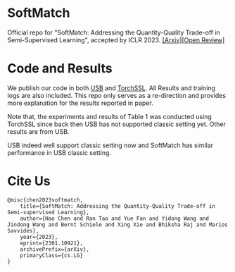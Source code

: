 
# SoftMatch

Official repo for "SoftMatch: Addressing the Quantity-Quality Trade-off in Semi-Supervised Learning", accepted by ICLR 2023. [[Arxiv]](https://arxiv.org/abs/2301.10921)[[Open Review]](https://openreview.net/forum?id=ymt1zQXBDiF&referrer=%5BAuthor%20Console%5D(%2Fgroup%3Fid%3DICLR.cc%2F2023%2FConference%2FAuthors%23your-submissions))


# Code and Results

We publish our code in both [USB](https://github.com/microsoft/Semi-supervised-learning) and [TorchSSL](https://github.com/TorchSSL/TorchSSL). All Results and training logs are also included. This repo only serves as a re-direction and provides more explanation for the results reported in paper.

Note that, the experiments and results of Table 1 was conducted using TorchSSL since back then USB has not supported classic setting yet. Other results are from USB. 

USB indeed well support classic setting now and SoftMatch has similar performance in USB classic setting.


# Cite Us
```
@misc{chen2023softmatch,
    title={SoftMatch: Addressing the Quantity-Quality Trade-off in Semi-supervised Learning},
    author={Hao Chen and Ran Tao and Yue Fan and Yidong Wang and Jindong Wang and Bernt Schiele and Xing Xie and Bhiksha Raj and Marios Savvides},
    year={2023},
    eprint={2301.10921},
    archivePrefix={arXiv},
    primaryClass={cs.LG}
}
```
